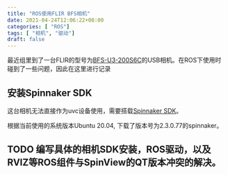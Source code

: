 ```yaml
---
title: "ROS使用FLIR BFS相机"
date: 2021-04-24T12:06:22+08:00
categories: [ "ROS"]
tags: [ "相机", "驱动"]
draft: false
---
```



最近组里到了一台FLIR的型号为[BFS-U3-200S6C](https://www.flir.com/products/blackfly-s-usb3/?model=BFS-U3-200S6C-C)的USB相机。在ROS下使用时碰到了一些问题，因此在这里进行记录

## 安装Spinnaker SDK
这台相机无法直接作为uvc设备使用，需要搭载[Spinnaker SDK](https://www.flir.com/support-center/iis/machine-vision/downloads/spinnaker-sdk-and-firmware-download/)。

根据当前使用的系统版本Ubuntu 20.04, 下载了版本号为2.3.0.77的spinnaker。

## TODO 编写具体的相机SDK安装，ROS驱动，以及RVIZ等ROS组件与SpinView的QT版本冲突的解决。